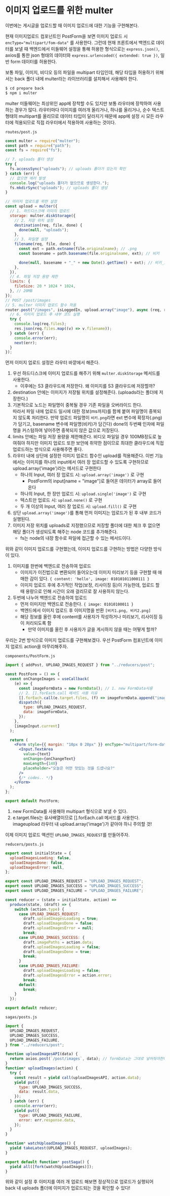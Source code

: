 ﻿# 이미지 업로드를 위한 multer

이번에는 게시글을 업로드할 때 이미지 업로드에 대한 기능을 구현해본다.

현재 이미지업로드 컴포넌트인 PostForm을 보면 이미지 업로드 시 `encType="multipart/fom-data"` 를 사용한다. 그런데 현재 프론트에서 백엔드로 데이터를 보낼 때 백엔드에서 미들웨어 설정을 통해 허용한 형식으로는 `express.json()`, axios를 통한 json 형태의 데이터와 `express.urlencoded({ extended: true })`, 일반 form 데이터를 허용한다.

보통 파일, 이미지, 비디오 등의 파일을 multipart 타입인데, 해당 타입을 허용하기 위해서는 back 폴더 내에 multer라는 라이브러리를 설치해서 사용해야 한다.

```bash
$ cd prepare back
$ npm i multer
```

multer 미들웨어는 최상위인 app에 장착할 수도 있지만 보통 라우터에 장착하여 사용하는 경우가 많다. 라우터마다 이미지를 여러개 올리거나, 하나를 올리거나, 순수 텍스트 형태의 multipart를 올리므로 데이터 타입이 달라지기 때문에 app에 설정 시 모든 라우터에 적용되므로 직접 라우터에서 적용하여 사용하는 것이다.

`routes/post.js`

```jsx
const multer = require("multer");
const path = require("path");
const fs = require("fs");

// 7. uploads 폴더 생성
try {
  fs.accessSync("uploads"); // uploads 폴더가 있는지 확인
} catch (err) {
  // 없으면 에러 발생
  console.log("uploads 폴더가 없으므로 생성한다.");
  fs.mkdirSync("uploads"); // uploads 폴더 생성
}

// 이미지 업로드를 위한 설정
const upload = multer({
  // 1. 하드디스크에 이미지 업로드
  storage: multer.diskStorage({
    // 2. 저장 위치 설정
    destination(req, file, done) {
      done(null, "uploads");
    },
    // 3. 파일명 설정
    filename(req, file, done) {
      const ext = path.extname(file.originalname); // .png
      const basename = path.basename(file.originalname, ext); // 비키

      done(null, basename + "_" + new Date().getTime() + ext); // 비키_12390123912.png
    },
  }),
  // 4. 파일 저장 용량 제한
  limits: {
    fileSize: 20 * 1024 * 1024,
  }, // 20MB
});
// POST /post/images
// 5. multer 이미지 업로드 함수 적용
router.post("/images", isLoggedIn, upload.array("image"), async (req, res, next) => {
  // 6. 이미지 업로드 후 내부 코드 실행
  try {
    console.log(req.files);
    res.json(req.files.map((v) => v.filename));
  } catch (err) {
    console.error(err);
    next(err);
  }
});
```

먼저 이미지 업로드 설정은 라우터 바깥에서 해준다.

1. 우선 하드디스크에 이미지 업로드를 해주기 위해 `multer.diskStorage` 메서드를 사용한다.
   - 이후에는 S3 클라우드에 저장한다. 왜 이미지를 S3 클라우드에 저장할까?
2. destination 안에는 이미지가 저장될 위치를 설정해준다. (uploads라는 폴더에 저장한다.)
3. 기본적으로 노드는 파일명이 중복될 경우 기존 파일을 오버라이드 한다.  
   따라서 파일 내에 업로드 일시에 대한 정보(ms까지)를 함께 붙여 파일명이 중복되지 않도록 처리한다.
   만약 업로드 파일명이 `비키.png`라면 ext 변수에 확장자(.png)가 담기고, basename 변수에 파일명(비키)가 담긴다) done의 두번째 인자에 파일명을 커스텀하여 넣어주면 중복되지 않은 값으로 저장된다.
4. limits 안에는 파일 저장 용량을 제한해준다. 비디오 파일일 경우 100MB정도로 높여줘야 하지만 이미지 업로드 또한 보안에 취약한 점이므로 최대한 클라우드에 직접 업로드하는 방식으로 사용해주면 좋다.
5. 라우터 내에 상단에 설정한 이미지 업로드 함수인 upload를 적용해준다. 이번 기능에서는 이미지를 하나의 input에서 여러 장 업로드할 수 있도록 구현하므로 upload.array('image')라는 메서드로 구현한다
   - 하나의 Input, 여러 장 업로드 시: `upload.array('image')` 로 구현
     - PostForm의 input[name = "image"]로 들어온 데이터가 array로 들어온다
   - 하나의 Input, 한 장만 업로드 시: `upload.single('image')` 로 구현
   - 텍스트만 업로드 시: `upload.none()` 로 구현
   - 두 개 이상의 Input, 여러 장 업로드 시: `upload.fill()` 로 구현
6. 상단 `upload.array('image')`를 통해 먼저 이미지는 업로드가 된 후 내부 코드가 실행된다.
7. 이미지 저장 위치를 uploads로 지정했으므로 저장할 폴더에 대한 체크 후 없으면 해당 폴더가 생성되도록 해주는 node 코드를 추가해준다.
   - fs는 node의 내장 함수로 파일에 접근할 수 있는 메서드이다.

위와 같이 이미지 업로드를 구현했는데, 이미지 업로드를 구현하는 방법은 다양한 방식이 있다.

1. 이미지를 한번에 백엔드로 전송하여 업로드
   - 이미지가 이진법으로 변환되어 들어오는데 이미지 미리보기 등을 구현할 때 애매한 감이 있다.
     `{ content: 'hello', image: 010101011000111 }`
   - 이미지 업로드 후에 추가적인 작업(보정, 리사이징 등)이 가능한데, 업로드 할 때 용량으로 인해 시간이 오래 걸리므로 잘 사용하지 않는다.
2. 두번에 나누어 백엔드로 전송하여 업로드
   - 먼저 이미지만 백엔드로 전송한다. `{ image: 01010100011 }`
   - 백엔드에서 이미지 업로드 후 이미지명을 반환 `[비키1.png, 비키2.png]`
   - 해당 정보를 올린 후에 content를 사용자가 작성하거나 미리보기, 리사이징 등이 처리되도록 함
     - 만약 이미지를 올린 후 사용자가 글을 게시하지 않을 때는 어떻게 할까?

우리는 2번 방식으로 이미지 업로드를 구현해보겠다. 우선 PostForm 컴포넌트에 이미지 업로드 action을 마무리해주자.

`components/PostForm.js`

```jsx
import { addPost, UPLOAD_IMAGES_REQUEST } from "../reducers/post";

const PostForm = () => {
  const onChangeImages = useCallback(
    (e) => {
      const imageFormData = new FormData(); // 1. new FormData사용
      // 2. [].forEach.call 메서드 사용 이유
      [].forEach.call(e.target.files, (f) => imageFormData.append("image", f));
      dispatch({
        type: UPLOAD_IMAGES_REQUEST,
        data: imageFormData,
      });
    },
    [imageInput.current]
  );

  return (
    <Form style={{ margin: "10px 0 20px" }} encType="multipart/form-data" onFinish={onSubmit}>
      <Input.TextArea
        value={text}
        onChange={onChangeText}
        maxLength={140}
        placeholder="오늘은 어떤 맛있는 것을 드셨나요?"
      />
      {/* codes.. */}
    </Form>
  );
};

export default PostForm;
```

1. new FormData를 사용해야 multipart 형식으로 보낼 수 있다.
2. e.target.files는 유사배열이므로 [].forEach.call 메서드를 사용한다.  
   imageupload 라우터 내 upload.array('image')가 같아야 하니 주의할 것!

이제 이미지 업로드 액션인 `UPLOAD_IMAGES_REQUEST`를 만들어주자.

`reducers/posts.js`

```jsx
export const initialState = {
  uploadImagesLoading: false,
  uploadImagesDone: false,
  uploadImagesError: null,
};

export const UPLOAD_IMAGES_REQUEST = "UPLOAD_IMAGES_REQUEST";
export const UPLOAD_IMAGES_SUCCESS = "UPLOAD_IMAGES_SUCCESS";
export const UPLOAD_IMAGES_FAILURE = "UPLOAD_IMAGES_FAILURE";

const reducer = (state = initialState, action) =>
  produce(state, (draft) => {
    switch (action.type) {
      case UPLOAD_IMAGES_REQUEST:
        draft.uploadImagesLoading = true;
        draft.uploadImagesDone = false;
        draft.uploadImagesError = null;
        break;
      case UPLOAD_IMAGES_SUCCESS: {
        draft.imagePaths = action.data;
        draft.uploadImagesLoading = false;
        draft.uploadImagesDone = true;
        break;
      }
      case UPLOAD_IMAGES_FAILURE:
        draft.uploadImagesLoading = false;
        draft.uploadImagesError = action.error;
        break;
      default:
        break;
    }
  });

export default reducer;
```

`sagas/posts.js`

```jsx
import {
  UPLOAD_IMAGES_REQUEST,
  UPLOAD_IMAGES_SUCCESS,
  UPLOAD_IMAGES_FAILURE,
} from "../reducers/post";

function uploadImagesAPI(data) {
  return axios.post(`/post/images`, data); // formData는 그대로 넣어줘야한다. json에 넣으면 JSON 타입이 됨
}
function* uploadImages(action) {
  try {
    const result = yield call(uploadImagesAPI, action.data);
    yield put({
      type: UPLOAD_IMAGES_SUCCESS,
      data: result.data,
    });
  } catch (err) {
    console.error(err);
    yield put({
      type: UPLOAD_IMAGES_FAILURE,
      error: err.response.data,
    });
  }
}

function* watchUploadImages() {
  yield takeLatest(UPLOAD_IMAGES_REQUEST, uploadImages);
}

export default function* postSaga() {
  yield all([fork(watchUploadImages)]);
}
```

위와 같이 설정 후 이미지를 여러 개 업로드 해보면 정상적으로 업로드가 실행되어 back 내 uploads 폴더에 이미지가 업로드되는 것을 확인할 수 있다!
